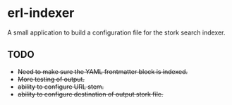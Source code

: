 # erl-indexer

A small application to build a configuration file for the stork search indexer.

## TODO
* ~~Need to make sure the YAML frontmatter block is indexed.~~
* ~~More testing of output.~~
* ~~ability to configure URL stem.~~
* ~~ability to configure destination of output stork file.~~